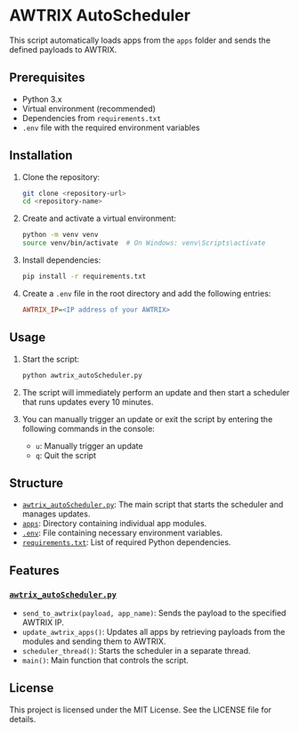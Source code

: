 # **AWTRIX AutoScheduler**  

This script automatically loads apps from the `apps` folder and sends the defined payloads to AWTRIX.  

## **Prerequisites**  

- Python 3.x  
- Virtual environment (recommended)  
- Dependencies from `requirements.txt`  
- `.env` file with the required environment variables  

## **Installation**  

1. Clone the repository:  

    ```sh
    git clone <repository-url>
    cd <repository-name>
    ```

2. Create and activate a virtual environment:  

    ```sh
    python -m venv venv
    source venv/bin/activate  # On Windows: venv\Scripts\activate
    ```

3. Install dependencies:  

    ```sh
    pip install -r requirements.txt
    ```

4. Create a `.env` file in the root directory and add the following entries:  

    ```ini
    AWTRIX_IP=<IP address of your AWTRIX>
    ```

## **Usage**  

1. Start the script:  

    ```sh
    python awtrix_autoScheduler.py
    ```

2. The script will immediately perform an update and then start a scheduler that runs updates every 10 minutes.  

3. You can manually trigger an update or exit the script by entering the following commands in the console:  
    - `u`: Manually trigger an update  
    - `q`: Quit the script  

## **Structure**  

- [`awtrix_autoScheduler.py`](./awtrix_autoScheduler.py): The main script that starts the scheduler and manages updates.  
- [`apps`](./apps): Directory containing individual app modules.  
- [`.env`](./.env): File containing necessary environment variables.  
- [`requirements.txt`](./requirements.txt): List of required Python dependencies.  

## **Features**  

### [`awtrix_autoScheduler.py`](awtrix_autoScheduler.py)  

- `send_to_awtrix(payload, app_name)`: Sends the payload to the specified AWTRIX IP.  
- `update_awtrix_apps()`: Updates all apps by retrieving payloads from the modules and sending them to AWTRIX.  
- `scheduler_thread()`: Starts the scheduler in a separate thread.  
- `main()`: Main function that controls the script.  

## **License**  

This project is licensed under the MIT License. See the LICENSE file for details.  
